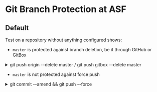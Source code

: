 # Git Branch Protection at ASF

## Default

Test on a repository without anything configured shows:
- `master` is protected against branch deletion, be it through GitHub or GitBox
<details><summary>git push origin --delete master / git push gitbox --delete master</summary>


```
$ git push origin --delete master
To https://github.com/apache/maven-studies.git
 ! [remote rejected]     master (refusing to delete the current branch: refs/heads/master)
error: failed to push some refs to 'https://github.com/apache/maven-studies.git'

$ git push gitbox --delete master
remote: Rewinding refs/heads/master is forbidden.
remote:
To https://gitbox.apache.org/repos/asf/maven-studies.git
 ! [remote rejected]     master (pre-receive hook declined)
error: failed to push some refs to 'https://gitbox.apache.org/repos/asf/maven-studies.git'
```
</details>

- `master` is not protected against force push
<details><summary>git commit --amend && git push --force</summary>

```
$ git commit --amend
[master 7afcc9bc5] add link to studies sites
 Date: Sat Aug 16 11:07:08 2025 +0100
 1 file changed, 6 insertions(+), 2 deletions(-)
$ git push --force
Enumerating objects: 5, done.
Counting objects: 100% (5/5), done.
Delta compression using up to 14 threads
Compressing objects: 100% (3/3), done.
Writing objects: 100% (3/3), 509 bytes | 509.00 KiB/s, done.
Total 3 (delta 1), reused 0 (delta 0), pack-reused 0
remote: Resolving deltas: 100% (1/1), completed with 1 local object.
To https://github.com/apache/maven-studies.git
 + 77d4e2833...7afcc9bc5 master -> master (forced update)
 ```
 </details>
